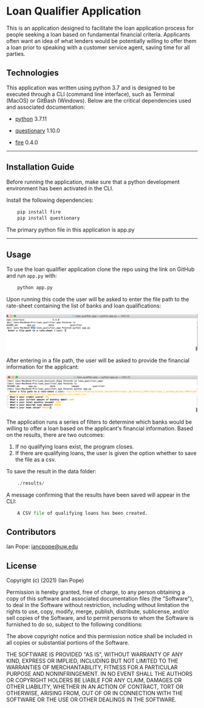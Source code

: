 # Loan Qualifier Application

This is an application designed to facilitate the loan application process for people seeking a loan based on fundamental financial criteria. Applicants often want an idea of what lenders would be potentially willing to offer them a loan prior to speaking with a customer service agent, saving time for all parties. 

## Technologies

This application was written using python 3.7 and is designed to be executed through a CLI (command line interface), such as Terminal (MacOS) or GitBash (Windows). Below are the critical dependencies used and associated documentation:

* [python](https://www.python.org/downloads/) 3.7.11 

* [questionary](https://www.python.org/downloads/) 1.10.0

* [fire](https://google.github.io/python-fire/guide/) 0.4.0
___

## Installation Guide

Before running the application, make sure that a python development environment has been activated in the CLI. 

Install the following dependencies:

```python
    pip install fire
    pip install questionary
```

The primary python file in this application is app.py
___

## Usage

To use the loan qualifier application clone the repo using the link on GitHub and run  `app.py` with:

```python
    python app.py
```

Upon running this code the user will be asked to enter the file path to the rate-sheet containing the list of banks and loan qualifications:

![Initial prompt from the application](https://raw.githubusercontent.com/ipopester/Loan_Analyzer_Pope/a183335a14b840e063528b2f0bb7dc197df011c4/images/Initial_Prompt_Loan_Qualifier.png)

After entering in a file path, the user will be asked to provide the financial information for the applicant:

![Prompt for applicant's financial data](https://raw.githubusercontent.com/ipopester/Loan_Analyzer_Pope/main/images/Prompt_Applicant_Data_Loan_Qualifier.png)

The application runs a series of filters to determine which banks would be willing to offer a loan based on the applicant's financial information. Based on the results, there are two outcomes:

1. If no qualifying loans exist, the program closes.
2. If there are qualifying loans, the user is given the option whether to save the file as a csv.

To save the result in the data folder:

```python
    ./results/
```
A message confirming that the results have been saved will appear in the CLI:

```python
    A CSV file of qualifying loans has been created.
```

## Contributors

Ian Pope: iancpope@uw.edu

## License

Copyright (c) (2021) (Ian Pope)

Permission is hereby granted, free of charge, to any person obtaining a copy of this software and associated documentation files (the "Software"), to deal in the Software without restriction, including without limitation the rights to use, copy, modify, merge, publish, distribute, sublicense, and/or sell copies of the Software, and to permit persons to whom the Software is furnished to do so, subject to the following conditions:

The above copyright notice and this permission notice shall be included in all copies or substantial portions of the Software.

THE SOFTWARE IS PROVIDED "AS IS", WITHOUT WARRANTY OF ANY KIND, EXPRESS OR IMPLIED, INCLUDING BUT NOT LIMITED TO THE WARRANTIES OF MERCHANTABILITY, FITNESS FOR A PARTICULAR PURPOSE AND NONINFRINGEMENT. IN NO EVENT SHALL THE AUTHORS OR COPYRIGHT HOLDERS BE LIABLE FOR ANY CLAIM, DAMAGES OR OTHER LIABILITY, WHETHER IN AN ACTION OF CONTRACT, TORT OR OTHERWISE, ARISING FROM, OUT OF OR IN CONNECTION WITH THE SOFTWARE OR THE USE OR OTHER DEALINGS IN THE SOFTWARE.
